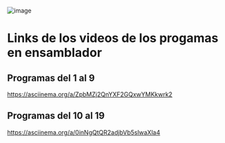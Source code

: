 ![image](https://github.com/user-attachments/assets/81f2c27f-3aaf-43e8-bf0a-42f02b3b1933)
# Links de los videos de los progamas en ensamblador

## Programas del 1 al 9
https://asciinema.org/a/ZpbMZj2QnYXF2GQxwYMKkwrk2

## Programas del 10 al 19
https://asciinema.org/a/0inNgQtQR2adjbVb5slwaXla4
